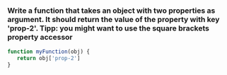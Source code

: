 ### Write a function that takes an object with two properties as argument. It should return the value of the property with key 'prop-2'. Tipp: you might want to use the square brackets property accessor

```js
function myFunction(obj) {
   return obj['prop-2']
}
```
